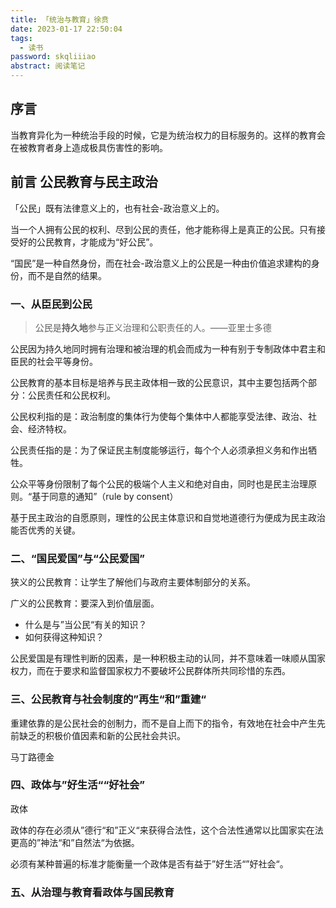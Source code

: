 ```yaml
---
title: 「统治与教育」徐贲
date: 2023-01-17 22:50:04
tags:
  - 读书
password: skqliiiao
abstract: 阅读笔记
---
```


## 序言

当教育异化为一种统治手段的时候，它是为统治权力的目标服务的。这样的教育会在被教育者身上造成极具伤害性的影响。

## 前言 公民教育与民主政治

「公民」既有法律意义上的，也有社会-政治意义上的。

当一个人拥有公民的权利、尽到公民的责任，他才能称得上是真正的公民。只有接受好的公民教育，才能成为“好公民”。

“国民”是一种自然身份，而在社会-政治意义上的公民是一种由价值追求建构的身份，而不是自然的结果。

### 一、从臣民到公民

> 公民是**持久地**参与正义治理和公职责任的人。——亚里士多德

公民因为持久地同时拥有治理和被治理的机会而成为一种有别于专制政体中君主和臣民的社会平等身份。

公民教育的基本目标是培养与民主政体相一致的公民意识，其中主要包括两个部分：公民责任和公民权利。

公民权利指的是：政治制度的集体行为使每个集体中人都能享受法律、政治、社会、经济特权。

公民责任指的是：为了保证民主制度能够运行，每个个人必须承担义务和作出牺牲。

公众平等身份限制了每个公民的极端个人主义和绝对自由，同时也是民主治理原则。“基于同意的通知”（rule by consent）

基于民主政治的自愿原则，理性的公民主体意识和自觉地道德行为便成为民主政治能否优秀的关键。

### 二、“国民爱国”与“公民爱国”

狭义的公民教育：让学生了解他们与政府主要体制部分的关系。

广义的公民教育：要深入到价值层面。

- 什么是与”当公民“有关的知识？
- 如何获得这种知识？

公民爱国是有理性判断的因素，是一种积极主动的认同，并不意味着一味顺从国家权力，而在于要求和监督国家权力不要破坏公民群体所共同珍惜的东西。

### 三、公民教育与社会制度的”再生“和”重建“

重建依靠的是公民社会的创制力，而不是自上而下的指令，有效地在社会中产生先前缺乏的积极价值因素和新的公民社会共识。

马丁路德金

### 四、政体与”好生活““好社会”

政体

政体的存在必须从”德行“和”正义“来获得合法性，这个合法性通常以比国家实在法更高的”神法“和”自然法“为依据。

必须有某种普遍的标准才能衡量一个政体是否有益于”好生活“”好社会“。

### 五、从治理与教育看政体与国民教育

